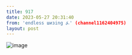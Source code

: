 ```yaml
---
title: 917
date: 2023-05-27 20:31:40
from: 'endless шизing ⍼' (channel1162404975)
layout: post
---
```


![image](photos/photo_72@27-05-2023_20-31-40.jpg)


